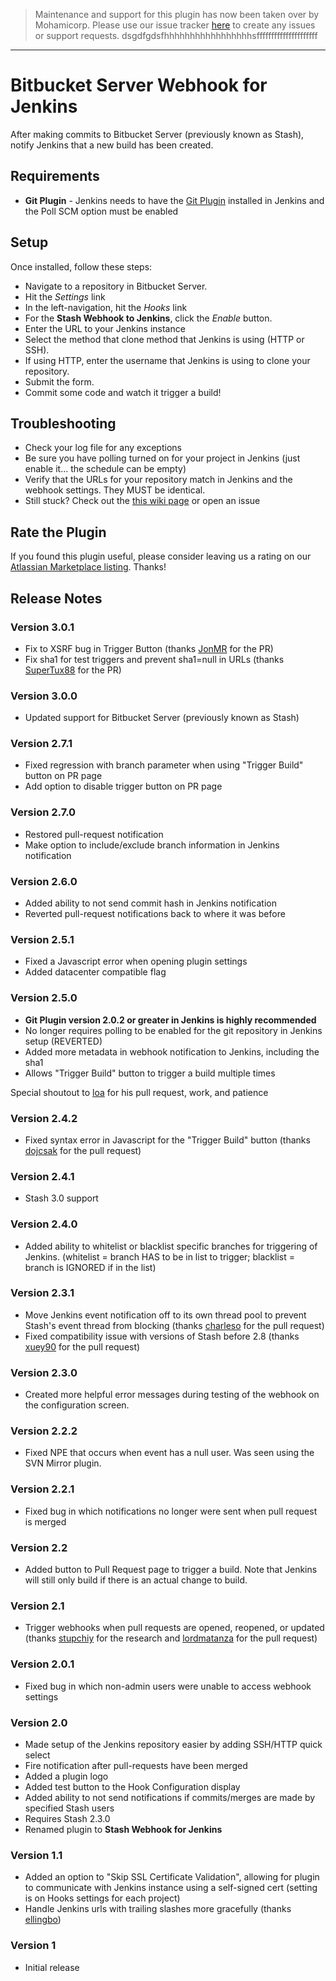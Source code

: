 

> Maintenance and support for this plugin has now been taken over by Mohamicorp. Please use our issue tracker [here](https://mohamicorp.atlassian.net/projects/JENK/issues) to create any issues or support requests.
dsgdfgdsfhhhhhhhhhhhhhhhhhsfffffffffffffffffffff
----


# Bitbucket Server Webhook for Jenkins

After making commits to Bitbucket Server (previously known as Stash), notify Jenkins that a new build has been created.

## Requirements

+  **Git Plugin** - Jenkins needs to have the [Git Plugin](https://wiki.jenkins-ci.org/display/JENKINS/Git+Plugin) installed in Jenkins and the Poll SCM option must be enabled

## Setup

Once installed, follow these steps:
-  Navigate to a repository in Bitbucket Server.
-  Hit the *Settings* link
-  In the left-navigation, hit the *Hooks* link
-  For the **Stash Webhook to Jenkins**, click the *Enable* button.
-  Enter the URL to your Jenkins instance
-  Select the method that clone method that Jenkins is using (HTTP or SSH).
-  If using HTTP, enter the username that Jenkins is using to clone your repository.
-  Submit the form.
-  Commit some code and watch it trigger a build!

## Troubleshooting

- Check your log file for any exceptions
- Be sure you have polling turned on for your project in Jenkins (just enable it... the schedule can be empty)
- Verify that the URLs for your repository match in Jenkins and the webhook settings.  They MUST be identical.
- Still stuck? Check out the [this wiki page](https://github.com/Nerdwin15/stash-jenkins-postreceive-webhook/wiki/Debug) or open an issue

## Rate the Plugin

If you found this plugin useful, please consider leaving us a rating on our [Atlassian Marketplace listing](https://marketplace.atlassian.com/plugins/com.nerdwin15.stash-stash-webhook-jenkins). Thanks!

## Release Notes

### Version 3.0.1
- Fix to XSRF bug in Trigger Button (thanks [JonMR](https://github.com/JonMR) for the PR)
- Fix sha1 for test triggers and prevent sha1=null in URLs (thanks [SuperTux88](https://github.com/SuperTux88) for the PR)

### Version 3.0.0 
- Updated support for Bitbucket Server (previously known as Stash)

### Version 2.7.1
- Fixed regression with branch parameter when using "Trigger Build" button on PR page
- Add option to disable trigger button on PR page

### Version 2.7.0
- Restored pull-request notification
- Make option to include/exclude branch information in Jenkins notification

### Version 2.6.0
- Added ability to not send commit hash in Jenkins notification
- Reverted pull-request notifications back to where it was before

### Version 2.5.1
- Fixed a Javascript error when opening plugin settings
- Added datacenter compatible flag

### Version 2.5.0
- **Git Plugin version 2.0.2 or greater in Jenkins is highly recommended**
- No longer requires polling to be enabled for the git repository in Jenkins setup (REVERTED)
- Added more metadata in webhook notification to Jenkins, including the sha1
- Allows "Trigger Build" button to trigger a build multiple times

Special shoutout to [loa](https://github.com/loa) for his pull request, work, and patience

### Version 2.4.2
- Fixed syntax error in Javascript for the "Trigger Build" button (thanks [dojcsak](https://github.com/dojcsak) for the pull request)

### Version 2.4.1
- Stash 3.0 support

### Version 2.4.0
- Added ability to whitelist or blacklist specific branches for triggering of Jenkins.  (whitelist = branch HAS to be in list to trigger; blacklist = branch is IGNORED if in the list)

### Version 2.3.1
- Move Jenkins event notification off to its own thread pool to prevent Stash's event thread from blocking (thanks [charleso](https://github.com/charleso) for the pull request)
- Fixed compatibility issue with versions of Stash before 2.8 (thanks [xuey90](https://github.com/xuey90) for the pull request)

### Version 2.3.0
- Created more helpful error messages during testing of the webhook on the configuration screen.

### Version 2.2.2
- Fixed NPE that occurs when event has a null user. Was seen using the SVN Mirror plugin.

### Version 2.2.1
- Fixed bug in which notifications no longer were sent when pull request is merged

### Version 2.2
- Added button to Pull Request page to trigger a build. Note that Jenkins will still only build if there is an actual change to build.

### Version 2.1
- Trigger webhooks when pull requests are opened, reopened, or updated (thanks [stupchiy](https://github.com/stupchiy) for the research and [lordmatanza](https://github.com/lordmatanza) for the pull request)

### Version 2.0.1
- Fixed bug in which non-admin users were unable to access webhook settings

### Version 2.0
-  Made setup of the Jenkins repository easier by adding SSH/HTTP quick select
-  Fire notification after pull-requests have been merged
-  Added a plugin logo
-  Added test button to the Hook Configuration display
-  Added ability to not send notifications if commits/merges are made by specified Stash users
-  Requires Stash 2.3.0
-  Renamed plugin to **Stash Webhook for Jenkins**

### Version 1.1
-  Added an option to "Skip SSL Certificate Validation", allowing for plugin to communicate with Jenkins instance using a self-signed cert (setting is on Hooks settings for each project)
-  Handle Jenkins urls with trailing slashes more gracefully (thanks [ellingbo](https://github.com/ellingbo))

### Version 1
-  Initial release
